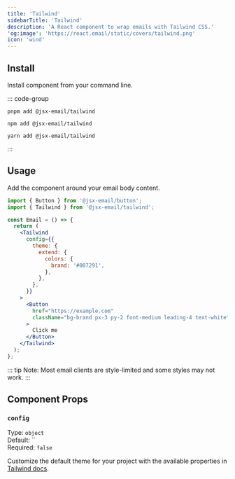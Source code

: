 ```yaml
---
title: 'Tailwind'
sidebarTitle: 'Tailwind'
description: 'A React component to wrap emails with Tailwind CSS.'
'og:image': 'https://react.email/static/covers/tailwind.png'
icon: 'wind'
---
```


## Install

Install component from your command line.

::: code-group

```console [pnpm]
pnpm add @jsx-email/tailwind
```

```console [npm]
npm add @jsx-email/tailwind
```

```console [yarn]
yarn add @jsx-email/tailwind
```

:::

## Usage

Add the component around your email body content.

```jsx
import { Button } from '@jsx-email/button';
import { Tailwind } from '@jsx-email/tailwind';

const Email = () => {
  return (
    <Tailwind
      config={{
        theme: {
          extend: {
            colors: {
              brand: '#007291',
            },
          },
        },
      }}
    >
      <Button
        href="https://example.com"
        className="bg-brand px-3 py-2 font-medium leading-4 text-white"
      >
        Click me
      </Button>
    </Tailwind>
  );
};
```

::: tip
  Note: Most email clients are style-limited and some styles may not work.
:::

## Component Props

### `config`

Type: `object`<br>
Default: ``<br/>
Required: `false`

Customize the default theme for your project with the available properties in [Tailwind docs](https://tailwindcss.com/docs/theme).

